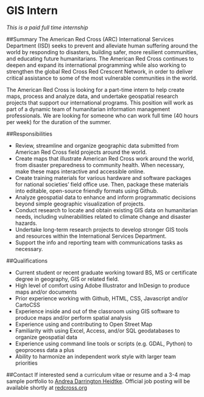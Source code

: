 GIS Intern
========
*This is a paid full time internship*

##Summary
The American Red Cross (ARC) International Services Department (ISD) seeks to prevent and alleviate human suffering around the world by responding to disasters, building safer, more resilient communities, and educating future humanitarians. The American Red Cross continues to deepen and expand its international programming while also working to strengthen the global Red Cross Red Crescent Network, in order to deliver critical assistance to some of the most vulnerable communities in the world.

The American Red Cross is looking for a part-time intern to help create maps, process and analyze data, and undertake geospatial research projects that support our international programs.  This position will work as part of a dynamic team of humanitarian information management professionals.  We are looking for someone who can work full time (40 hours per week) for the duration of the summer.

##Responsibilities
- Review, streamline and organize geographic data submitted from American Red Cross field projects around the world.
- Create maps that illustrate American Red Cross work around the world, from disaster preparedness to community health. When necessary, make these maps interactive and accessible online.
- Create training materials for various hardware and software packages for national societies’ field office use. Then, package these materials into editable, open-source friendly formats using Github.
- Analyze geospatial data to enhance and inform programmatic decisions beyond simple geographic visualization of projects.
- Conduct research to locate and obtain existing GIS data on humanitarian needs, including vulnerabilities related to climate change and disaster hazards.
- Undertake long-term research projects to develop stronger GIS tools and resources within the International Services Department.
- Support the info and reporting team with communications tasks as necessary.

##Qualifications
- Current student or recent graduate working toward BS, MS or certificate degree in geography, GIS or related field.
- High level of comfort using Adobe Illustrator and InDesign to produce maps and/or documents
- Prior experience working with Github, HTML, CSS, Javascript and/or CartoCSS
- Experience inside and out of the classroom using GIS software to produce maps and/or perform spatial analysis
- Experience using and contributing to Open Street Map
- Familiarity with using Excel, Access, and/or SQL geodatabases to organize geospatial data
- Experience using command line tools or scripts (e.g. GDAL, Python) to geoprocess data a plus
- Ability to harmonize an independent work style with larger team priorities

##Contact
If interested send a curriculum vitae or resume and a 3-4 map sample portfolio to [Andrea Darrington Heidtke](mailto://andrea.darringtonheidtke@redcross.org). Official job posting will be available shortly at [redcross.org](http://www.redcross.org/about-us/careers)
